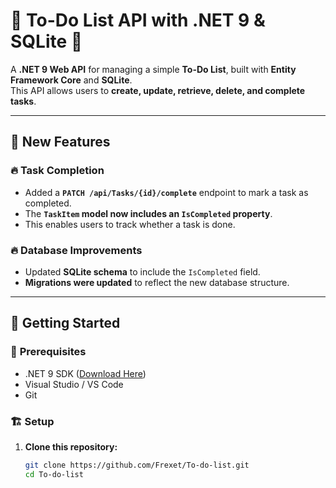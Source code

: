 # 📝 To-Do List API with .NET 9 & SQLite 🚀

A **.NET 9 Web API** for managing a simple **To-Do List**, built with **Entity Framework Core** and **SQLite**.  
This API allows users to **create, update, retrieve, delete, and complete tasks**.

---

## 📌 **New Features**
### 🔥 **Task Completion**
- Added a **`PATCH /api/Tasks/{id}/complete`** endpoint to mark a task as completed.
- The **`TaskItem` model now includes an `IsCompleted` property**.
- This enables users to track whether a task is done.

### 🔥 **Database Improvements**
- Updated **SQLite schema** to include the `IsCompleted` field.
- **Migrations were updated** to reflect the new database structure.

---

## 🚀 **Getting Started**

### 🔧 **Prerequisites**
- .NET 9 SDK ([Download Here](https://dotnet.microsoft.com/download/dotnet/9.0))
- Visual Studio / VS Code
- Git

### 🏗 **Setup**
1. **Clone this repository:**
   ```sh
   git clone https://github.com/Frexet/To-do-list.git
   cd To-do-list